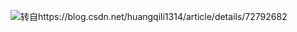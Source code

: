 ![转自https://blog.csdn.net/huangqili1314/article/details/72792682](https://img-blog.csdn.net/20170528132642034?watermark/2/text/aHR0cDovL2Jsb2cuY3Nkbi5uZXQvaHVhbmdxaWxpMTMxNA==/font/5a6L5L2T/fontsize/400/fill/I0JBQkFCMA==/dissolve/70/gravity/SouthEast)
